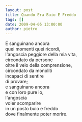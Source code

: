 ```yaml
---
layout: post
title: Quando Era Buio E Freddo
tags: []
date: 2009-04-05 13:00:00
author: pietro
---
```

E sanguinano ancora<br/>quei momenti quei ricordi,<br/>l'angoscia peggiore della mia vita,<br/>circondato da persone<br/>oltre il velo della comprensione,<br/>circondato da monoliti<br/>incapaci di sentire<br/>di provare;<br/>e sanguinano ancora<br/>e con loro pure io,<br/>l'angoscia<br/>voler scomparire<br/>in un posto buio e freddo<br/>dove finalmente poter morire.
